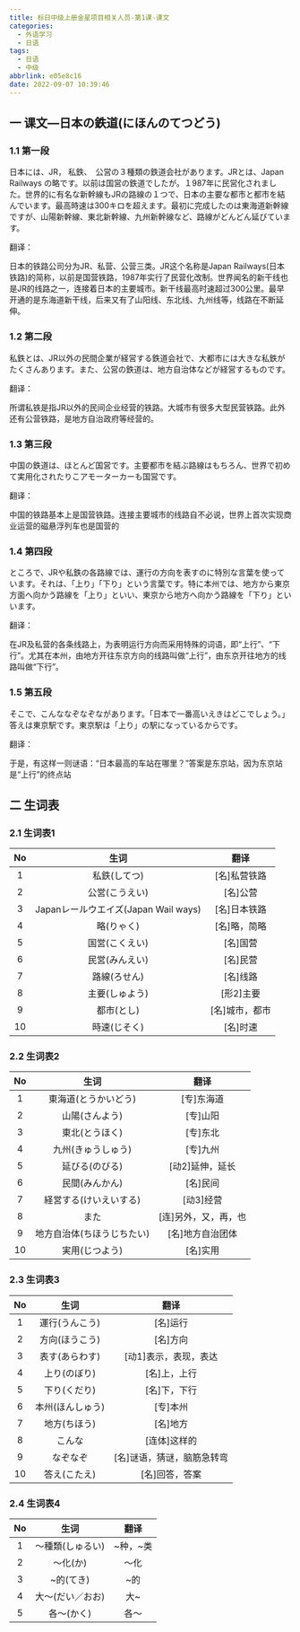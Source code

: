 ```yaml
---
title: 标日中级上册金星项目相关人员-第1课-课文
categories:
  - 外语学习
  - 日语
tags:
  - 日语
  - 中级
abbrlink: e05e8c16
date: 2022-09-07 10:39:46
---
```

## 一 课文—日本の鉄道(にほんのてつどう)

### 1.1 第一段

日本には、JR， 私鉄、　公営の３種類の鉄道会社があります。JRとは、Japan Railways の略です。以前は国営の鉄道でしたが。１987年に民営化されました。世界的に有名な新幹線もJRの路線の１つで、日本の主要な都市と都市を結んでいます。最高時速は300キロを超えます。最初に完成したのは東海道新幹線ですが、山陽新幹線、東北新幹線、九州新幹線など、路線がどんどん延びています。

<!--more-->

翻译：

日本的铁路公司分为JR、私营、公营三类。JR这个名称是Japan Railways(日本铁路)的简称，以前是国营铁路，1987年实行了民营化改制。世界闻名的新干线也是JR的线路之一，连接着日本的主要城市。新干线最高时速超过300公里。最早开通的是东海道新干线，后来又有了山阳线、东北线、九州线等，线路在不断延伸。

### 1.2 第二段

私鉄とは、JR以外の民間企業が経営する鉄道会社で、大都市には大きな私鉄がたくさんあります。また、公営の鉄道は、地方自治体などが経営するものです。

翻译：

所谓私铁是指JR以外的民间企业经营的铁路。大城市有很多大型民营铁路。此外还有公营铁路，是地方自治政府等经营的。

### 1.3 第三段

中国の鉄道は、ほとんど国営です。主要都市を結ぶ路線はもちろん、世界で初めて実用化されたりこアモーターカーも国営です。

翻译：

中国的铁路基本上是国营铁路。连接主要城市的线路自不必说，世界上首次实现商业运营的磁悬浮列车也是国营的

### 1.4 第四段

ところで、JRや私鉄の各路線では、運行の方向を表すのに特別な言葉を使っています。それは、「上り」「下り」という言葉です。特に本州では、地方から東京方面へ向かう路線を「上り」といい、東京から地方へ向かう路線を「下り」といいます。

翻译：

在JR及私营的各条线路上，为表明运行方向而采用特殊的词语，即“上行”、“下行”。尤其在本州，由地方开往东京方向的线路叫做“上行”，由东京开往地方的线路叫做“下行”。

### 1.5 第五段

そこで、こんななぞなぞながあります。「日本で一番高いえきはどこでしょう。」答えは東京駅です。東京駅は「上り」の駅になっているからです。

翻译：

于是，有这样一则谜语：“日本最高的车站在哪里？”答案是东京站，因为东京站是“上行”的终点站

## 二 生词表

### 2.1 生词表1

|  No  |                 生词                 |      翻译      |
| :--: | :----------------------------------: | :------------: |
|  1   |             私鉄(してつ)             |  [名]私营铁路  |
|  2   |            公営(こうえい)            |    [名]公营    |
|  3   | Japanレールウエイズ(Japan Wail ways) |  [名]日本铁路  |
|  4   |              略(りゃく)              |  [名]略，简略  |
|  5   |            国営(こくえい)            |    [名]国营    |
|  6   |            民営(みんえい)            |    [名]民营    |
|  7   |             路線(ろせん)             |    [名]线路    |
|  8   |            主要(しゅよう)            |   [形2]主要    |
|  9   |              都市(とし)              | [名]城市，都市 |
|  10  |             時速(じそく)             |    [名]时速    |

### 2.2 生词表2

|  No  |            生词            |         翻译         |
| :--: | :------------------------: | :------------------: |
|  1   |    東海道(とうかいどう)    |      [专]东海道      |
|  2   |       山陽(さんよう)       |       [专]山阳       |
|  3   |       東北(とうほく)       |       [专]东北       |
|  4   |     九州(きゅうしゅう)     |       [专]九州       |
|  5   |       延びる(のびる)       |   [动2]延伸，延长    |
|  6   |       民間(みんかん)       |       [名]民间       |
|  7   |   経営する(けいえいする)   |      [动3]经营       |
|  8   |            また            | [连]另外，又，再，也 |
|  9   | 地方自治体(ちほうじちたい) |   [名]地方自治团体   |
|  10  |       実用(じつよう)       |       [名]实用       |

### 2.3 生词表3

|  No  |       生词       |            翻译            |
| :--: | :--------------: | :------------------------: |
|  1   |  運行(うんこう)  |          [名]运行          |
|  2   |  方向(ほうこう)  |          [名]方向          |
|  3   |  表す(あらわす)  |   [动1]表示，表现，表达    |
|  4   |   上り(のぼり)   |        [名]上，上行        |
|  5   |   下り(くだり)   |        [名]下，下行        |
|  6   | 本州(ほんしゅう) |          [专]本州          |
|  7   |   地方(ちほう)   |          [名]地方          |
|  8   |      こんな      |        [连体]这样的        |
|  9   |     なぞなぞ     | [名]谜语，猜谜，脑筋急转弯 |
|  10  |   答え(こたえ)   |       [名]回答，答案       |

### 2.4 生词表4

|  No  |       生词       |   翻译   |
| :--: | :--------------: | :------: |
|  1   | ～種類(しゅるい) | ~种，~类 |
|  2   |     ～化(か)     |   ～化   |
|  3   |    ~的(てき)     |   ~的    |
|  4   | 大～(だい／おお) |   大~    |
|  5   |    各～(かく)    |   各～   |

